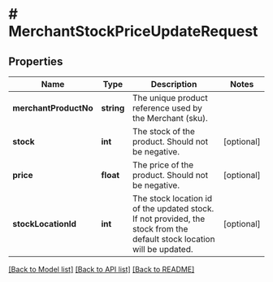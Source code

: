 # # MerchantStockPriceUpdateRequest

## Properties

Name | Type | Description | Notes
------------ | ------------- | ------------- | -------------
**merchantProductNo** | **string** | The unique product reference used by the Merchant (sku). |
**stock** | **int** | The stock of the product. Should not be negative. | [optional]
**price** | **float** | The price of the product. Should not be negative. | [optional]
**stockLocationId** | **int** | The stock location id of the updated stock. If not provided, the stock from the default stock location will be updated. | [optional]

[[Back to Model list]](../../README.md#models) [[Back to API list]](../../README.md#endpoints) [[Back to README]](../../README.md)
